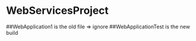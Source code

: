 # WebServicesProject

##WebApplication1 is the old file => ignore
##WebApplicationTest is the new build
